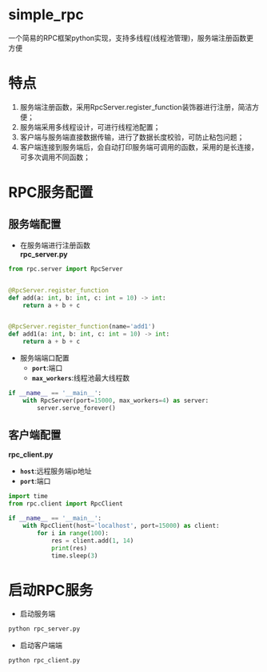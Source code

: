 # simple_rpc
一个简易的RPC框架python实现，支持多线程(线程池管理)，服务端注册函数更方便

# 特点
1. 服务端注册函数，采用RpcServer.register_function装饰器进行注册，简洁方便；
2. 服务端采用多线程设计，可进行线程池配置；
3. 客户端与服务端直接数据传输，进行了数据长度校验，可防止粘包问题；
4. 客户端连接到服务端后，会自动打印服务端可调用的函数，采用的是长连接，可多次调用不同函数；

# RPC服务配置
## 服务端配置
- 在服务端进行注册函数 \
**rpc_server.py**
```python
from rpc.server import RpcServer


@RpcServer.register_function
def add(a: int, b: int, c: int = 10) -> int:
    return a + b + c


@RpcServer.register_function(name='add1')
def add1(a: int, b: int, c: int = 10) -> int:
    return a + b + c
```
- 服务端端口配置
    - **`port`**:端口
    - **`max_workers`**:线程池最大线程数
```python
if __name__ == '__main__':
    with RpcServer(port=15000, max_workers=4) as server:
        server.serve_forever()
```

## 客户端配置
**rpc_client.py**
- **`host`**:远程服务端ip地址
- **`port`**:端口
```python
import time
from rpc.client import RpcClient

if __name__ == '__main__':
    with RpcClient(host='localhost', port=15000) as client:
        for i in range(100):
            res = client.add(1, 14)
            print(res)
            time.sleep(3)
```

# 启动RPC服务

- 启动服务端
```python
python rpc_server.py
```

- 启动客户端端
```python
python rpc_client.py
```
